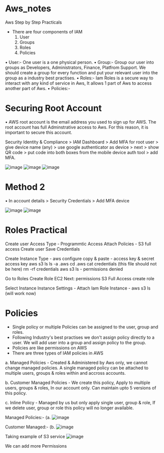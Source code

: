 # Aws_notes
Aws Step by Step Practicals

* There are four components of IAM
  1. User
  2. Groups
  3. Roles
  4. Policies


• User:- One user is a one physical person.
• Group:- Group our user into groups as Developers, Administrators, Finance, Platfrom Support. We should create a group for every function and put your relevant user into the group as a 
  industry best practises.
• Roles:- Iam Roles is a secure way to interact with any kind of service in Aws, It allows 1 part of Aws to access another part of Aws.
• Policies:- 

# Securing Root Account
• AWS root account is the email address you used to sign up for AWS. The root account has full Adminstrative access to Aws. For this reason, it is important to secure this account.

Security Identity & Compliance > IAM Dashboard > Add MFA for root user > give device name (any) > use google authenticator as device > next > show QR code > put code into both boxes from the mobile device auth tool > add MFA.

![image](https://github.com/sunnyvalechha/Aws_notes/assets/59471885/8f8e6da6-0191-4d7a-8f67-616ffbbe2617)
![image](https://github.com/sunnyvalechha/Aws_notes/assets/59471885/02fa9fa6-e555-4a10-bdad-ce02baae3771)
![image](https://github.com/sunnyvalechha/Aws_notes/assets/59471885/41833d1c-bfbd-47b1-bbe9-ddbb9c14b3a2)

# Method 2 

• In account details > Security Credentials > Add MFA device

![image](https://github.com/sunnyvalechha/Aws_notes/assets/59471885/fa1e440a-a959-4864-b940-377260ac4e44)
![image](https://github.com/sunnyvalechha/Aws_notes/assets/59471885/2e92497d-ead2-4b06-abd1-c7a98add4d03)

# Roles Practical
Create user
Access Type 	- Programmtic Access
Attach Policies - S3 full access
Create user
Save Credentials

Create Instance
Type - aws configure
copy & paste - access key & secret access key 
aws s3 ls 
ls -a 
.aws 
cd .aws
cat credentials (this file should not be here)
rm -rf credentials
aws s3 ls - permissions denied

Go to Roles
Create Role
EC2
Next: permissions
S3 Full Access
create role

Select Instance
Instance Settings - Attach Iam Role
Instance - aws s3 ls (will work now)

# Policies 
* Single policy or multiple Policies can be assigned to the user, group and roles.
* Following Industry's best practises we don't assign policy directly to a user. We will add user into a group and assign policy to the group.
* Policies are like permissions on AWS
* There are three types of IAM policies in AWS

a. Managed Policies - Created & Administered by Aws only, we cannot change managed policies. A single managed policy
	can be attached to multiple users, groups & roles within and accross accounts.
	
b. Customer Managed Policies - We create this policy, Apply to multiple users, groups & roles, In our account only.
	Can maintain upto 5 versions of this policy.

c. Inline Policy - Managed by us but only apply single user, group & role, If we delete user, group or role
	this policy will no longer available.

 Managed Policies:-
 (a. ![image](https://github.com/sunnyvalechha/Aws_notes/assets/59471885/5a760b47-379f-4d37-a3d7-53efbfffca2c)

 Customer Managed:-
 (b. ![image](https://github.com/sunnyvalechha/Aws_notes/assets/59471885/f503500f-3929-4906-922a-54d15d388de9)

Taking example of S3 service 
![image](https://github.com/sunnyvalechha/Aws_notes/assets/59471885/e8d7d530-4bd3-4d6d-a1f6-a236dc6a23f5)

We can add more Permissions


